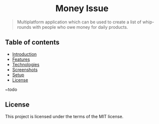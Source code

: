 <h1 align="center">
	Money Issue
</h1>

> Multiplatform application which can be used to create a list of whip-rounds with people who owe money for daily products.

## Table of contents
* [Introduction](#introduction)
* [Features](#features)
* [Technologies](#technologies)
* [Screenshots](#screenshots)
* [Setup](#setup)
* [License](#license)


~todo


## License
This project is licensed under the terms of the MIT license.